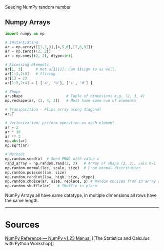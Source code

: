
Seeding NumPy random number 

## Numpy Arrays
```python
import numpy as np

# Instantiating
ar = np.array([[1,2,3],[4,5,6],[7,8,9]])
ar = np.zeros((2, 2))
ar = np.ones((2, 2), dtype=int)

# Accessing Elements
ar[1, 3]      # Not a[1][3]. Can assign to as well.
ar[1:3,2:8]   # Slicing
ar[1] = 23
ar[1:3,2:4] = [ ['a', 'b'], ['c', 'd'] ]

# Shape
ar.shape                    # Tuple of dimensions e.g. (2, 3, 4)
np.reshape(ar, (2, 4, 3))   # Must have same num of elements

# Transposition - Flips array along diagonal
ar.T

# Vectorization; perform operation on each element
ar + 2
ar * 10
ar ** 2
np.abs(ar)
np.sqrt(ar)

# Methods
np.random.seed(x)  # Seed PRNG with value x
rand_array = np.random.rand(2, 3)   # Array of shape (2, 3), vals 0-1
np.random.normal(loc, scale, size)  # From normal distribution
np.random.poisson(lam, size)
np.random.randint(low, high, size, dtype)
np.random.choice(ar, size, replace, p) # Random choices from 1D array a
np.random.shuffle(ar)   # Shuffle in place


```

NumPy Arrays all have same datatype, in multiple dimensions all rows have the same length.

----
# Sources
[NumPy Reference — NumPy v1.23 Manual](https://numpy.org/doc/stable/reference/index.html#reference)
[[The Statistics and Calculus with Python Workshop]]



